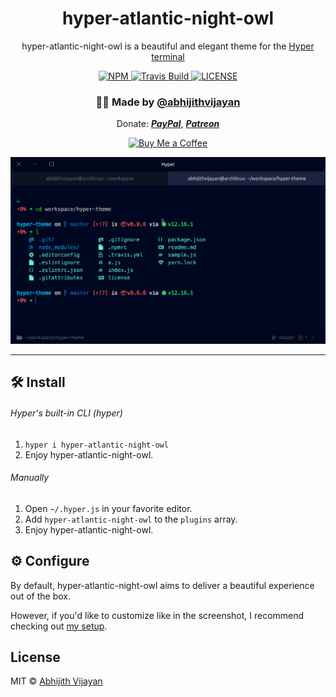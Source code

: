 <h1 align="center">hyper-atlantic-night-owl</h1>
<p align="center">hyper-atlantic-night-owl is a beautiful and elegant theme for the <a target="_blank" href="https://hyper.is/">Hyper terminal</a></p>
<div align="center">
 <a href="https://www.npmjs.com/package/hyper-atlantic-night-owl">
    <img src="https://img.shields.io/npm/v/hyper-atlantic-night-owl" alt="NPM" />
  </a>
	<a href="https://travis-ci.org/abhijithvijayan/hyper-atlantic-night-owl">
    <img src="https://travis-ci.org/abhijithvijayan/hyper-atlantic-night-owl?branch=master" alt="Travis Build" />
  </a>
  <a href="https://github.com/abhijithvijayan/hyper-atlantic-night-owl/blob/master/license">
    <img src="https://img.shields.io/github/license/abhijithvijayan/hyper-atlantic-night-owl" alt="LICENSE" />
  </a>
</div>
<h3 align="center">🙋‍♂️ Made by <a href="https://twitter.com/_abhijithv">@abhijithvijayan</a></h3>
<p align="center">
  Donate:
  <a href="https://www.paypal.me/iamabhijithvijayan" target='_blank'><i><b>PayPal</b></i></a>,
  <a href="https://www.patreon.com/abhijithvijayan" target='_blank'><i><b>Patreon</b></i></a>
</p>
<p align="center">
  <a href='https://www.buymeacoffee.com/abhijithvijayan' target='_blank'>
    <img height='36' style='border:0px;height:36px;' src='https://bmc-cdn.nyc3.digitaloceanspaces.com/BMC-button-images/custom_images/orange_img.png' border='0' alt='Buy Me a Coffee' />
  </a>
</p>

<div align="center"><img width="752" src="demo.png" /></div>
<hr />



## 🛠 Install

###### Hyper's built-in CLI (hyper)

1.  `hyper i hyper-atlantic-night-owl`
1.  Enjoy hyper-atlantic-night-owl.

###### Manually

1.  Open `~/.hyper.js` in your favorite editor.
1.  Add `hyper-atlantic-night-owl` to the `plugins` array.
1.  Enjoy hyper-atlantic-night-owl.

## ⚙️ Configure

By default, hyper-atlantic-night-owl aims to deliver a beautiful experience out of the box.

However, if you'd like to customize like in the screenshot, I recommend checking out [my setup](https://github.com/abhijithvijayan/dotfiles#hyper).


## License

MIT © [Abhijith Vijayan](https://abhijithvijayan.in)

